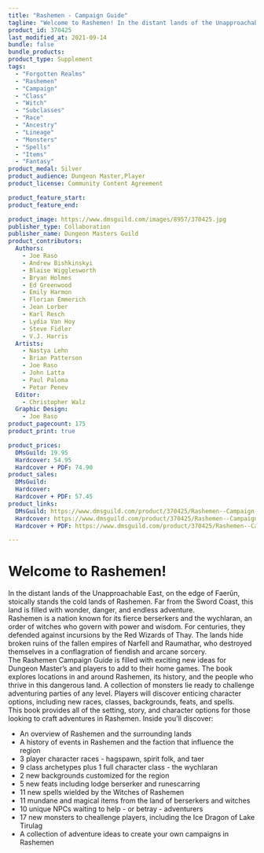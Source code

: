 ```yaml
---
title: "Rashemen - Campaign Guide"
tagline: "Welcome to Rashemen! In the distant lands of the Unapproachable East, on the edge of Faerûn, stoically stands the cold lands of Rashemen. Far from the Sword Coast, this land is filled with wonder, danger, and endless adventure."
product_id: 370425
last_modified_at: 2021-09-14
bundle: false
bundle_products:
product_type: Supplement
tags:
  - "Forgotten Realms"
  - "Rashemen"
  - "Campaign"
  - "Class"
  - "Witch"
  - "Subclasses"
  - "Race"
  - "Ancestry"
  - "Lineage"
  - "Monsters"
  - "Spells"
  - "Items"
  - "Fantasy"
product_medal: Silver
product_audience: Dungeon Master,Player
product_license: Community Content Agreement

product_feature_start: 
product_feature_end: 

product_image: https://www.dmsguild.com/images/8957/370425.jpg
publisher_type: Collaboration
publisher_name: Dungeon Masters Guild
product_contributors:
  Authors: 
    - Joe Raso
    - Andrew Bishkinskyi
    - Blaise Wigglesworth
    - Bryan Holmes
    - Ed Greenwood
    - Emily Harmon
    - Florian Emmerich
    - Jean Lorber
    - Karl Resch
    - Lydia Van Hoy
    - Steve Fidler
    - V.J. Harris
  Artists: 
    - Nastya Lehn
    - Brian Patterson
    - Joe Raso
    - John Latta
    - Paul Paloma
    - Petar Penev
  Editor: 
    - Christopher Walz
  Graphic Design: 
    - Joe Raso
product_pagecount: 175
product_print: true

product_prices:
  DMsGuild: 19.95
  Hardcover: 54.95
  Hardcover + PDF: 74.90
product_sales:
  DMsGuild:
  Hardcover:
  Hardcover + PDF: 57.45
product_links:
  DMsGuild: https://www.dmsguild.com/product/370425/Rashemen--Campaign-Guide?affiliate_id=1713687
  Hardcover: https://www.dmsguild.com/product/370425/Rashemen--Campaign-Guide?affiliate_id=1713687
  Hardcover + PDF: https://www.dmsguild.com/product/370425/Rashemen--Campaign-Guide?affiliate_id=1713687

---
```


**Welcome to Rashemen!**
========================

In the distant lands of the Unapproachable East, on the edge of Faerûn, stoically stands the cold lands of Rashemen. Far from the Sword Coast, this land is filled with wonder, danger, and endless adventure.  
Rashemen is a nation known for its fierce berserkers and the wychlaran, an order of witches who govern with power and wisdom. For centuries, they defended against incursions by the Red Wizards of Thay. The lands hide broken ruins of the fallen empires of Narfell and Raumathar, who destroyed themselves in a conflagration of fiendish and arcane sorcery.  
The Rashemen Campaign Guide is filled with exciting new ideas for Dungeon Master’s and players to add to their home games. The book explores locations in and around Rashemen, its history, and the people who thrive in this dangerous land. A collection of monsters lie ready to challenge adventuring parties of any level. Players will discover enticing character options, including new races, classes, backgrounds, feats, and spells.  
This book provides all of the setting, story, and character options for those looking to craft adventures in Rashemen. Inside you'll discover:

*   An overview of Rashemen and the surrounding lands
*   A history of events in Rashemen and the faction that influence the region
*   3 player character races - hagspawn, spirit folk, and taer
*   9 class archetypes plus 1 full character class - the wychlaran
*   2 new backgrounds customized for the region
*   5 new feats including lodge berserker and runescarring
*   11 new spells wielded by the Witches of Rashemen
*   11 mundane and magical items from the land of berserkers and witches
*   10 unique NPCs waiting to help - or betray - adventurers
*   17 new monsters to cheallenge players, including the Ice Dragon of Lake Tirulag
*   A collection of adventure ideas to create your own campaigns in Rashemen
